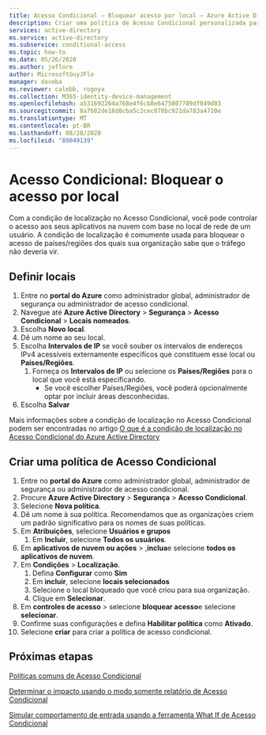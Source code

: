 ```yaml
---
title: Acesso Condicional – Bloquear acesso por local – Azure Active Directory
description: Criar uma política de Acesso Condicional personalizada para bloquear o acesso a recursos por localização de IP
services: active-directory
ms.service: active-directory
ms.subservice: conditional-access
ms.topic: how-to
ms.date: 05/26/2020
ms.author: joflore
author: MicrosoftGuyJFlo
manager: daveba
ms.reviewer: calebb, rogoya
ms.collection: M365-identity-device-management
ms.openlocfilehash: a531692264a768e4f6cb8e6475807789df049d03
ms.sourcegitcommit: 8a7b82de18d8cba5c2cec078bc921da783a4710e
ms.translationtype: MT
ms.contentlocale: pt-BR
ms.lasthandoff: 08/28/2020
ms.locfileid: "89049139"
---
```

# <a name="conditional-access-block-access-by-location"></a>Acesso Condicional: Bloquear o acesso por local

Com a condição de localização no Acesso Condicional, você pode controlar o acesso aos seus aplicativos na nuvem com base no local de rede de um usuário. A condição de localização é comumente usada para bloquear o acesso de países/regiões dos quais sua organização sabe que o tráfego não deveria vir.

## <a name="define-locations"></a>Definir locais

1. Entre no **portal do Azure** como administrador global, administrador de segurança ou administrador de acesso condicional.
1. Navegue até **Azure Active Directory** > **Segurança** > **Acesso Condicional** > **Locais nomeados**.
1. Escolha **Novo local**.
1. Dê um nome ao seu local.
1. Escolha **Intervalos de IP** se você souber os intervalos de endereços IPv4 acessíveis externamente específicos que constituem esse local ou **Países/Regiões**.
   1. Forneça os **Intervalos de IP** ou selecione os **Países/Regiões** para o local que você está especificando.
      * Se você escolher Países/Regiões, você poderá opcionalmente optar por incluir áreas desconhecidas.
1. Escolha **Salvar**

Mais informações sobre a condição de localização no Acesso Condicional podem ser encontradas no artigo [O que é a condição de localização no Acesso Condicional do Azure Active Directory](location-condition.md)

## <a name="create-a-conditional-access-policy"></a>Criar uma política de Acesso Condicional

1. Entre no **portal do Azure** como administrador global, administrador de segurança ou administrador de acesso condicional.
1. Procure **Azure Active Directory** > **Segurança** > **Acesso Condicional**.
1. Selecione **Nova política**.
1. Dê um nome à sua política. Recomendamos que as organizações criem um padrão significativo para os nomes de suas políticas.
1. Em **Atribuições**, selecione **Usuários e grupos**
   1. Em **Incluir**, selecione **Todos os usuários**.
1. Em **aplicativos de nuvem ou ações**  >  ,**inclua**e selecione **todos os aplicativos de nuvem**.
1. Em **Condições** > **Localização**.
   1. Defina **Configurar** como **Sim**
   1. Em **incluir**, selecione **locais selecionados**
   1. Selecione o local bloqueado que você criou para sua organização.
   1. Clique em **Selecionar**.
1. Em **controles de acesso** > selecione **bloquear acesso**e selecione **selecionar**.
1. Confirme suas configurações e defina **Habilitar política** como **Ativado**.
1. Selecione **criar** para criar a política de acesso condicional.

## <a name="next-steps"></a>Próximas etapas

[Políticas comuns de Acesso Condicional](concept-conditional-access-policy-common.md)

[Determinar o impacto usando o modo somente relatório de Acesso Condicional](howto-conditional-access-insights-reporting.md)

[Simular comportamento de entrada usando a ferramenta What If de Acesso Condicional](troubleshoot-conditional-access-what-if.md)
